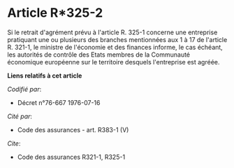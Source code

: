 # Article R*325-2

Si le retrait d'agrément prévu à l'article R. 325-1 concerne une entreprise pratiquant une ou plusieurs des branches
mentionnées aux 1 à 17 de l'article R. 321-1, le ministre de l'économie et des finances informe, le cas échéant, les
autorités de contrôle des Etats membres de la Communauté économique européenne sur le territoire desquels l'entreprise est
agréée.

**Liens relatifs à cet article**

_Codifié par_:

  - Décret n°76-667 1976-07-16

_Cité par_:

  - Code des assurances - art. R383-1 (V)

_Cite_:

  - Code des assurances R321-1, R325-1
